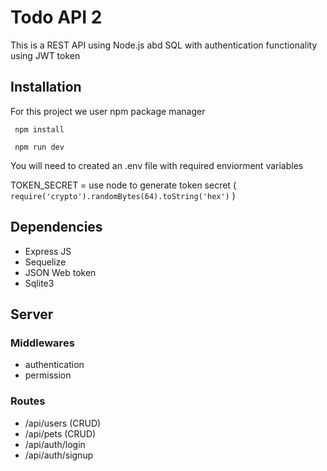 # Todo API 2

This is a REST API using Node.js abd SQL with authentication functionality using JWT token

## Installation
For this project we user npm package manager

```
 npm install

 npm run dev
```

You will need to created an .env file with required enviorment variables

TOKEN_SECRET = use node to generate token secret (
    ```
        require('crypto').randomBytes(64).toString('hex')
    ```
)
## Dependencies
* Express JS
* Sequelize
* JSON Web token
* Sqlite3

## Server 

### Middlewares

* authentication
* permission

### Routes

* /api/users (CRUD)
* /api/pets (CRUD)
* /api/auth/login
* /api/auth/signup